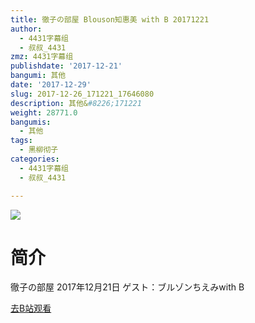 ```yaml
---
title: 徹子の部屋 Blouson知惠美 with B 20171221
author:
  - 4431字幕组
  - 叔叔_4431
zmz: 4431字幕组
publishdate: '2017-12-21'
bangumi: 其他
date: '2017-12-29'
slug: 2017-12-26_171221_17646080
description: 其他&#8226;171221
weight: 28771.0
bangumis:
  - 其他
tags:
  - 黑柳彻子
categories:
  - 4431字幕组
  - 叔叔_4431

---
```

![](https://i.imgur.com/UlvveeG.png)
# 简介  
徹子の部屋 2017年12月21日
ゲスト：ブルゾンちえみwith B  

[去B站观看](https://www.bilibili.com/video/av17646080/)
 
